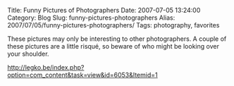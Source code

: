 Title: Funny Pictures of Photographers
Date: 2007-07-05 13:24:00
Category: Blog
Slug: funny-pictures-photographers
Alias: 2007/07/05/funny-pictures-photographers/
Tags: photography, favorites


These pictures may only be interesting to other photographers.  A couple of these pictures are a little risqué, so beware of who might be looking over your shoulder.

<http://legko.be/index.php?option=com_content&task=view&id=6053&Itemid=1>

